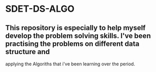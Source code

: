 # SDET-DS-ALGO

## This repository is especially to help myself develop the problem solving skills. I've been practising the problems on different data structure and 
applying the Algoriths that i've been learning over the period. 
